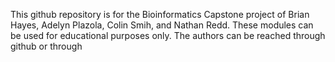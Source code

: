 This github repository is for the Bioinformatics Capstone project of Brian Hayes, Adelyn Plazola, Colin Smih, and Nathan Redd. 
These modules can be used for educational purposes only. The authors can be reached through github or through 
